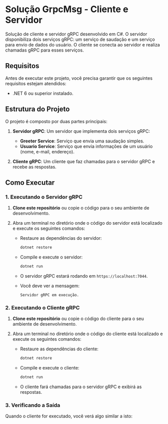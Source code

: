 # Solução GrpcMsg - Cliente e Servidor

Solução de cliente e servidor gRPC desenvolvido em C#. O servidor disponibiliza dois serviços gRPC: um serviço de saudação e um serviço para envio de dados do usuário. O cliente se conecta ao servidor e realiza chamadas gRPC para esses serviços.

## Requisitos

Antes de executar este projeto, você precisa garantir que os seguintes requisitos estejam atendidos:

- .NET 6 ou superior instalado.

## Estrutura do Projeto

O projeto é composto por duas partes principais:

1. **Servidor gRPC**: Um servidor que implementa dois serviços gRPC:
   - **Greeter Service**: Serviço que envia uma saudação simples.
   - **Usuario Service**: Serviço que envia informações de um usuário (nome, e-mail, endereço).
   
2. **Cliente gRPC**: Um cliente que faz chamadas para o servidor gRPC e recebe as respostas.

## Como Executar

### 1. Executando o Servidor gRPC

1. **Clone este repositório** ou copie o código para o seu ambiente de desenvolvimento.
2. Abra um terminal no diretório onde o código do servidor está localizado e execute os seguintes comandos:

   - Restaure as dependências do servidor:
     ```bash
     dotnet restore
     ```

   - Compile e execute o servidor:
     ```bash
     dotnet run
     ```

   - O servidor gRPC estará rodando em `https://localhost:7044`.

   - Você deve ver a mensagem:
     ```
     Servidor gRPC em execução.
     ```

### 2. Executando o Cliente gRPC

1. **Clone este repositório** ou copie o código do cliente para o seu ambiente de desenvolvimento.
2. Abra um terminal no diretório onde o código do cliente está localizado e execute os seguintes comandos:

   - Restaure as dependências do cliente:
     ```bash
     dotnet restore
     ```

   - Compile e execute o cliente:
     ```bash
     dotnet run
     ```

   - O cliente fará chamadas para o servidor gRPC e exibirá as respostas.

### 3. Verificando a Saída

Quando o cliente for executado, você verá algo similar a isto:

